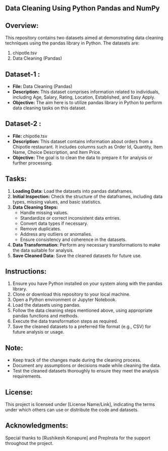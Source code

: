## Data Cleaning Using Python Pandas and NumPy

## Overview:
This repository contains two datasets aimed at demonstrating data cleaning techniques using the pandas library in Python. The datasets are:
1. chipotle.tsv
2. Data Cleaning (Pandas)

## Dataset-1 :
- **File:** Data Cleaning (Pandas)
- **Description:** This dataset comprises information related to individuals, including Age, Salary, Rating, Location, Established, and Easy Apply.
- **Objective:** The aim here is to utilize pandas library in Python to perform data cleaning tasks on this dataset.

## Dataset-2 :
- **File:** chipotle.tsv
- **Description:** This dataset contains information about orders from a Chipotle restaurant. It includes columns such as Order Id, Quantity, Item Name, Choice Description, and Item Price.
- **Objective:** The goal is to clean the data to prepare it for analysis or further processing.

## Tasks:
1. **Loading Data:** Load the datasets into pandas dataframes.
2. **Initial Inspection:** Check the structure of the dataframes, including data types, missing values, and basic statistics.
3. **Data Cleaning Steps:**
   - Handle missing values.
   - Standardize or correct inconsistent data entries.
   - Convert data types if necessary.
   - Remove duplicates.
   - Address any outliers or anomalies.
   - Ensure consistency and coherence in the datasets.
4. **Data Transformation:** Perform any necessary transformations to make the data suitable for analysis.
5. **Save Cleaned Data:** Save the cleaned datasets for future use.

## Instructions:
1. Ensure you have Python installed on your system along with the pandas library.
2. Clone or download this repository to your local machine.
3. Open a Python environment or Jupyter Notebook.
4. Load the datasets using pandas.
5. Follow the data cleaning steps mentioned above, using appropriate pandas functions and methods.
6. Execute the data transformation steps as required.
7. Save the cleaned datasets to a preferred file format (e.g., CSV) for future analysis or usage.

## Note: 
- Keep track of the changes made during the cleaning process.
- Document any assumptions or decisions made while cleaning the data.
- Test the cleaned datasets thoroughly to ensure they meet the analysis requirements.

## License:
This project is licensed under [License Name/Link], indicating the terms under which others can use or distribute the code and datasets.

## Acknowledgments:
Special thanks to [Rushikesh Konapure] and PrepInsta for the support throughout the project.
